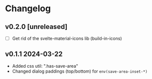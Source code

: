 # Changelog

## v0.2.0 [unreleased]

- [ ] Get rid of the svelte-material-icons lib (build-in-icons)

## v0.1.1 2024-03-22

- Added css util: ".has-save-area"
- Changed dialog paddings (top/bottom) for `env(save-area-inset-*)`
